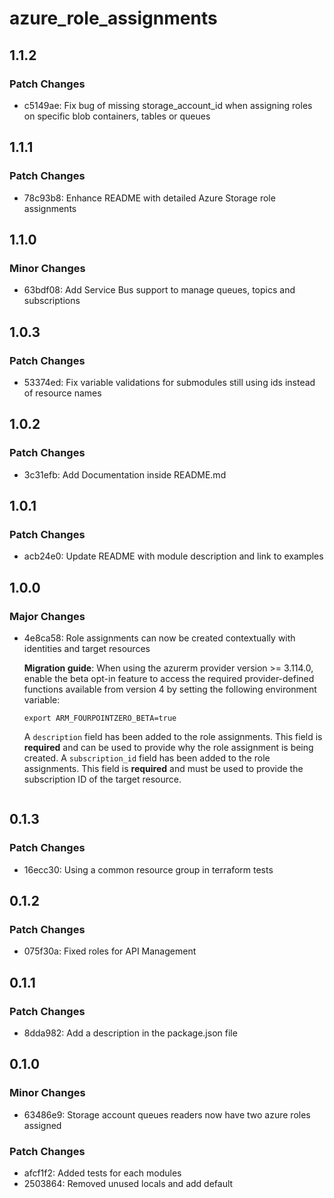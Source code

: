 # azure_role_assignments

## 1.1.2

### Patch Changes

- c5149ae: Fix bug of missing storage_account_id when assigning roles on specific blob containers, tables or queues

## 1.1.1

### Patch Changes

- 78c93b8: Enhance README with detailed Azure Storage role assignments

## 1.1.0

### Minor Changes

- 63bdf08: Add Service Bus support to manage queues, topics and subscriptions

## 1.0.3

### Patch Changes

- 53374ed: Fix variable validations for submodules still using ids instead of resource names

## 1.0.2

### Patch Changes

- 3c31efb: Add Documentation inside README.md

## 1.0.1

### Patch Changes

- acb24e0: Update README with module description and link to examples

## 1.0.0

### Major Changes

- 4e8ca58: Role assignments can now be created contextually with identities and target resources

  **Migration guide**:
  When using the azurerm provider version >= 3.114.0, enable the beta opt-in feature to access the required provider-defined functions available from version 4 by setting the following environment variable:

  ```
  export ARM_FOURPOINTZERO_BETA=true
  ```

  A `description` field has been added to the role assignments. This field is **required** and can be used to provide why the role assignment is being created.
  A `subscription_id` field has been added to the role assignments. This field is **required** and must be used to provide the subscription ID of the target resource.

  ```

  ```

## 0.1.3

### Patch Changes

- 16ecc30: Using a common resource group in terraform tests

## 0.1.2

### Patch Changes

- 075f30a: Fixed roles for API Management

## 0.1.1

### Patch Changes

- 8dda982: Add a description in the package.json file

## 0.1.0

### Minor Changes

- 63486e9: Storage account queues readers now have two azure roles assigned

### Patch Changes

- afcf1f2: Added tests for each modules
- 2503864: Removed unused locals and add default
